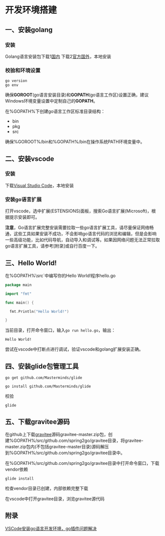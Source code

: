 # 开发环境搭建

## 一、安装golang

### 安装

Golang语言安装包下载1[国内](https://www.golangtc.com/download) 下载2[官方国外](https://golang.org/dl/)，本地安装

### 校验和环境设置

```
go version
go env
```
确保**GOROOT**(go语言安装目录)和**GOPATH**(go语言工作区)设置正确，建议Windows环境变量设置中定制自己的**GOPATH**。

在%GOPATH%下创建go语言工作区标准目录结构：

* bin
* pkg
* src

确保%GOROOT%/bin和%GOPATH%/bin在操作系统PATH环境变量中。

## 二、安装vscode

### 安装

下载[Visual Studio Code](https://code.visualstudio.com/)，本地安装

### 安装go语言扩展

打开vscode，选中扩展(ESTENSIONS)面板，搜索Go语言扩展(Microsoft)，根据提示安装即可。

**注意**，Go语言扩展完整安装需要拉取一些go语言扩展工具，请尽量保证网络畅通，这些工具如果安装不成功，不会影响go语言代码的浏览和编辑，但是会影响一些高级功能，比如代码导航，自动导入和调试等。如果因网络问题无法正常拉取go语言扩展工具，请参考[附录]或自行百度一下。

## 三、Hello World!

在%GOPATH%\src`中编写你的Hello World!程序hello.go

```go
package main

import "fmt"

func main() {

  fmt.Println("Hello World!")

}
```

当前目录，打开命令窗口，输入`go run hello.go`，输出：

```
Hello World!
```

尝试在vscode中打断点进行调试，验证vscode和golang扩展安装正确。

## 四、安装glide包管理工具

```
go get github.com/Masterminds/glide

go install github.com/Masterminds/glide
```

校验

```
glide
```

## 五、下载gravitee源码

在github上下载[gravitee](https://github.com/spring2go/gravitee)源码gravitee-master.zip包，创建%GOPATH%/src/github.com/spring2go/gravitee目录，将gravitee-master.zip包内(不包括gravitee-master目录)源码解压到%GOPATH%/src/github.com/spring2go/gravitee目录中。


在%GOPATH%/src/github.com/spring2go/gravitee目录中打开命令窗口，下载vendor依赖

```
glide install
```

检查vendor目录已创建，内部依赖完整下载

在vscode中打开gravitee目录，浏览gravitee源代码

## 附录

[VSCode安装go语言开发环境，go插件问题解决](https://blog.csdn.net/Yo_oYgo/article/details/79065966)














